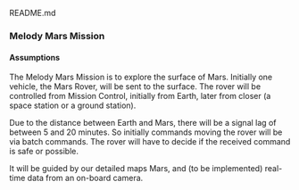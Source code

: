 README.md

### Melody Mars Mission

#### Assumptions
The Melody Mars Mission is to explore the surface of Mars. Initially one vehicle, the Mars Rover, will be sent to the surface. The rover will be controlled from Mission Control, initially from Earth, later from closer (a space station or a ground station).

Due to the distance between Earth and Mars, there will be a signal lag of between 5 and 20 minutes. So initially commands moving the rover will be via batch commands. The rover will have to decide if the received command is safe or possible.

It will be guided by our detailed maps Mars, and (to be implemented) real-time data from an on-board camera.

